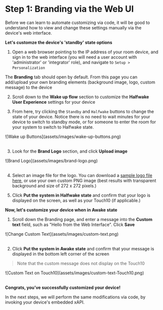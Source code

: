 # Step 1: Branding via the Web UI

Before we can learn to automate customizing via code, it will be good to understand how to view and change these settings manually via the device's web interface.

**Let's customze the device's 'standby' state options**

1. Open a web browser pointing to the IP address of your room device, and sign in to the web interface (you will need a user account with 'administrator' or 'integrator' role), and navigate to `Setup > Personalization`

  The **Branding** tab should open by default. From this page you can add/upload your own branding elements (background image, logo, custom message) to the device

2. Scroll down to the **Wake up flow** section to customize the **Halfwake User Experience** settings for your device

3. From here, try clicking the `Standby` and `Halfwake` buttons to change the state of your device.  Notice there is no need to wait minutes for your device to switch to standby mode, or for someone to enter the room for your system to switch to Halfwake state.

  <div align="left">![Wake up Buttons](assets/images/wake-up-buttons.png)</div><br/>

3. Look for the **Brand Logo** section, and click **Upload image**

  <div align="left">![Brand Logo](assets/images/brand-logo.png)</div><br/>

4. Select an image file for the logo.  You can download a [sample logo file here](https://learninglabs.cisco.com/posts/files/collab-xapi-branding/assets/images/logo-create-translucide.png), or use your own custom PNG image (best results with transparent background and size of 272 x 272 pixels.)

5. Click **Put the system in Halfwake state** and confirm that your logo is displayed on the screen, as well as your Touch10 (if applicable.)

**Now, let's customize your device when in Awake state**

1. Scroll down the Branding page, and enter a message into the **Custom text** field, such as "Hello from the Web Interface". Click **Save**

  <div align="left">![Change Custom Text](assets/images/custom-text.png)</div><br/>

2. Click **Put the system in Awake state** and confirm that your message is displayed in the bottom left corner of the screen

  >Note that the custom message does not display on the Touch10

  <div align="left">![Custom Text on Touch10](assets/images/custom-text-Touch10.png)</div><br/>

**Congrats, you’ve successfully customized your device!**

In the next steps, we will perform the same modifications via code, by invoking your device's embedded xAPI.
